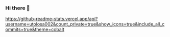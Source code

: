 ### Hi there 👋

https://github-readme-stats.vercel.app/api?username=utolosa002&count_private=true&show_icons=true&include_all_commits=true&theme=cobalt
